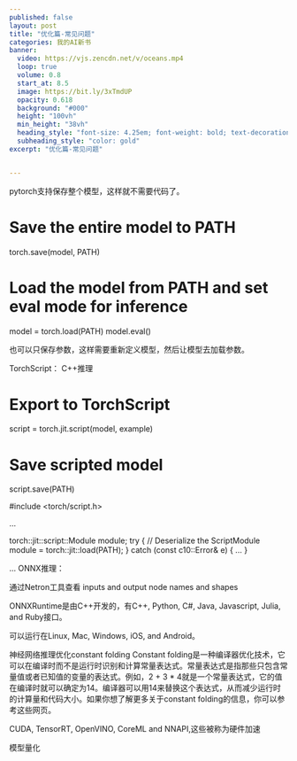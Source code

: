 ```yaml
---
published: false
layout: post
title: "优化篇-常见问题"
categories: 我的AI新书
banner:
  video: https://vjs.zencdn.net/v/oceans.mp4
  loop: true
  volume: 0.8
  start_at: 8.5
  image: https://bit.ly/3xTmdUP
  opacity: 0.618
  background: "#000"
  height: "100vh"
  min_height: "38vh"
  heading_style: "font-size: 4.25em; font-weight: bold; text-decoration: underline"
  subheading_style: "color: gold"
excerpt: "优化篇-常见问题"


---
```


pytorch支持保存整个模型，这样就不需要代码了。
# Save the entire model to PATH
torch.save(model, PATH)

# Load the model from PATH and set eval mode for inference
model = torch.load(PATH)
model.eval()


也可以只保存参数，这样需要重新定义模型，然后让模型去加载参数。


TorchScript：
C++推理
# Export to TorchScript
script = torch.jit.script(model, example)

# Save scripted model
script.save(PATH)


#include <torch/script.h>

...

  torch::jit::script::Module module;
  try {
    // Deserialize the ScriptModule
    module = torch::jit::load(PATH);
  }
  catch (const c10::Error& e) {
    ...
  }

...
ONNX推理：

通过Netron工具查看 inputs and output node names and shapes

ONNXRuntime是由C++开发的，有C++, Python, C#, Java, Javascript, Julia, and Ruby接口。

可以运行在Linux, Mac, Windows, iOS, and Android。


神经网络推理优化constant folding
Constant folding是一种编译器优化技术，它可以在编译时而不是运行时识别和计算常量表达式。常量表达式是指那些只包含常量值或者已知值的变量的表达式。例如，2 + 3 * 4就是一个常量表达式，它的值在编译时就可以确定为14。编译器可以用14来替换这个表达式，从而减少运行时的计算量和代码大小。如果你想了解更多关于constant folding的信息，你可以参考这些网页。


CUDA, TensorRT, OpenVINO, CoreML and NNAPI,这些被称为硬件加速


模型量化



